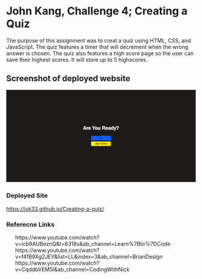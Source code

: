 # John Kang, Challenge 4; Creating a Quiz
The purpose of this assignment was to creat a quiz using HTML, CSS, and JavaScript. The quiz features a timer that will decrement when the wrong answer is chosen. The quiz also features a high score page so the user can save their highest scores. It will store up to 5 highscores.

## Screenshot of deployed website
![HW-4 Screenshot](./assets/img/My-Quiz.png)

### Deployed Site
https://jyk33.github.io/Creating-a-quiz/


### Referecne Links 
<ul>
https://www.youtube.com/watch?v=icb9AUBeznQ&t=6318s&ab_channel=Learn%7Bto%7DCode
https://www.youtube.com/watch?v=f4fB9Xg2JEY&list=LL&index=3&ab_channel=BrianDesign
https://www.youtube.com/watch?v=CqddbIrEM5I&ab_channel=CodingWithNick
</ul>
